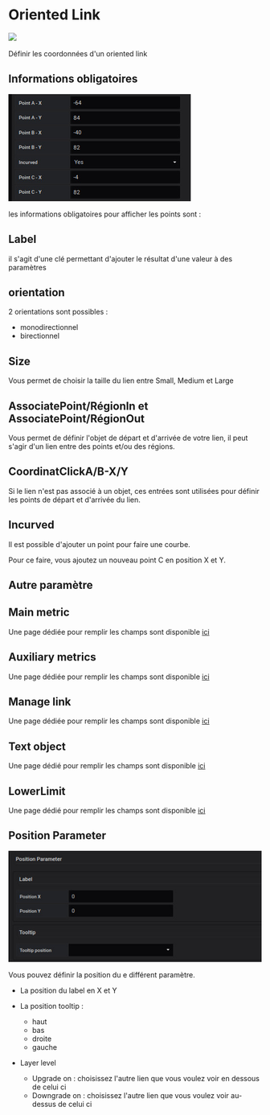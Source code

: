 # Oriented Link
[![](../../resource/Go-back.png)](coordinates.md)

Définir les coordonnées d'un oriented link


## **Informations obligatoires**


![saisie oriented link](../../screenshots/editor/coordinates/screen-oriented-link/obligatoire.jpg)


les informations obligatoires pour afficher les points sont : 



## Label 

il s'agit d'une clé permettant d'ajouter le résultat d'une valeur à des paramètres 

## orientation

2 orientations sont possibles : 

- monodirectionnel
- birectionnel



## Size

Vous permet de choisir la taille du lien entre Small, Medium et Large

## AssociatePoint/RégionIn et AssociatePoint/RégionOut

Vous permet de définir l'objet de départ et d'arrivée de votre lien, il peut s'agir d'un lien entre des points et/ou des régions.

## CoordinatClickA/B-X/Y

Si le lien n'est pas associé à un objet, ces entrées sont utilisées pour définir les points de départ et d'arrivée du lien.

## Incurved

Il est possible d'ajouter un point pour faire une courbe.

Pour ce faire, vous ajoutez un nouveau point C en position X et Y.


## **Autre paramètre**



## Main metric

Une page dédiée pour remplir les champs sont disponible [ici](coordinates-space-main-metric.md)




## Auxiliary metrics


Une page dédiée pour remplir les champs sont disponible [ici](coordinates-auxiliary-metric.md)




## Manage link

Une page dédiée pour remplir les champs sont disponible [ici](coordinates-manage-link.md)




## Text object


Une page dédié pour remplir les champs sont disponible [ici](coordinates-object-text.md)



## LowerLimit



Une page dédié pour remplir les champs sont disponible [ici](coordinates-lower-limit.md)



## Position Parameter


![position parameter](../../screenshots/editor/coordinates/screen-point/position-parameter.jpg)

Vous pouvez définir la position du e différent paramètre.


  - La position du label en X et Y


  - La position tooltip : 
    - haut
    - bas
    - droite
    - gauche


  - Layer level
    - Upgrade on : choisissez l'autre lien que vous voulez voir en dessous de celui ci
    - Downgrade on : choisissez l'autre lien que vous voulez voir au-dessus de celui ci





